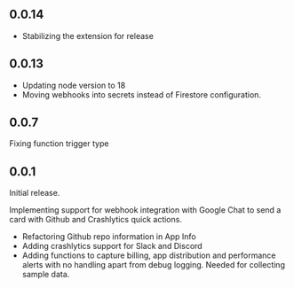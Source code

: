 ## 0.0.14

- Stabilizing the extension for release

## 0.0.13

- Updating node version to 18
- Moving webhooks into secrets instead of Firestore configuration.

## 0.0.7

Fixing function trigger type

## 0.0.1

Initial release.

Implementing support for webhook integration with Google Chat to send a
card with Github and Crashlytics quick actions.

- Refactoring Github repo information in App Info
- Adding crashlytics support for Slack and Discord
- Adding functions to capture billing, app distribution and performance alerts
  with no handling apart from debug logging. Needed for collecting sample data.
